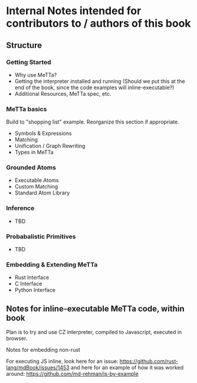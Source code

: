 
# Internal Notes intended for contributors to / authors of this book

## Structure

### Getting Started

* Why use MeTTa?
* Getting the interpreter installed and running (Should we put this at the end of the book, since the code examples will inline-executable?)
* Additional Resources, MeTTa spec, etc.

### MeTTa basics

Build to "shopping list" example. Reorganize this section if appropriate.

* Symbols & Expressions
* Matching
* Unification / Graph Rewriting
* Types in MeTTa

### Grounded Atoms

* Executable Atoms
* Custom Matching
* Standard Atom Library

### Inference

* TBD

### Probabalistic Primitives

* TBD

### Embedding & Extending MeTTa

* Rust Interface
* C Interface
* Python Interface

## Notes for inline-executable MeTTa code, within book

Plan is to try and use CZ interpreter, compiled to Javascript, executed in browser.

Notes for embedding non-rust 

For executing JS inline, look here for an issue: https://github.com/rust-lang/mdBook/issues/1453
and here for an example of how it was worked around: https://github.com/md-rehman/js-by-example

